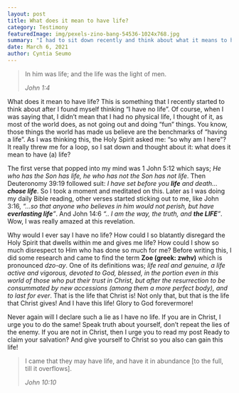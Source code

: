 ```yaml
---
layout: post
title: What does it mean to have life?
category: Testimony
featuredImage: img/pexels-zino-bang-54536-1024x768.jpg
summary: "I had to sit down recently and think about what it means to have (a) life. "
date: March 6, 2021
author: Cyntia Seumo
---
```

<blockquote>
<p>In him was life; and the life was the light of men.</p>
<cite>John 1:4</cite>
</blockquote>

<p>
What does it mean to have life? This is something that I recently started to think about after I found myself thinking “I have no life”. Of course, when I was saying that, I didn’t mean that I had no physical life, I thought of it, as most of the world does, as not going out and doing “fun” things. You know, those things the world has made us believe are the benchmarks of “having a life”. As I was thinking this, the Holy Spirit asked me: “so why am I here”? It really threw me for a loop, so I sat down and thought about it: what does it mean to have (a) life?
</p>

<p>
The first verse that popped into my mind was <a>1 John 5:12</a> which says; <em>He who has the Son has life, he who has not the Son has not life</em>. Then <a>Deuteronomy 39:19</a> followed suit: <em>I have set before you <b>life</b> and death… <b>chose life</b></em>. So I took a moment and meditated on this. Later as I was doing my daily Bible reading, other verses started sticking out to me, like <a>John 3:16</a>, <em>“…so that anyone who believes in him would not perish, but have <b>everlasting life</b>”</em>. And <a>John 14:6</a> <em>“.. I am the way, the truth, and <b>the LIFE</b>”</em>. Wow, I was really amazed at this revelation.
</p>

<p>
Why would I ever say I have no life? How could I so blatantly disregard the Holy Spirit that dwells within me and gives me life? How could I show so much disrespect to Him who has done so much for me? Before writing this, I did some research and came to find the term <b>Zoe (greek: zwhv)</b> which is pronounced <em>dzo-ay</em>. One of its definitions was; <em>life real and genuine, a life active and vigorous, devoted to God, blessed, in the portion even in this world of those who put their trust in Christ, but after the resurrection to be consummated by new accessions (among them a more perfect body), and to last for ever</em>. That is the life that Christ is! Not only that, but that is the life that Christ gives! And I have this life! Glory to God forevermore!
</p>

<p>
Never again will I declare such a lie as I have no life. If you are in Christ, I urge you to do the same! Speak truth about yourself, don’t repeat the lies of the enemy. If you are not in Christ, then I urge you to read my post Ready to claim your salvation? And give yourself to Christ so you also can gain this life!
</p>

<blockquote>
<p>I came that they may have life, and have it in abundance [to the full, till it overflows].</p>
<cite>John 10:10</cite>
</blockquote>